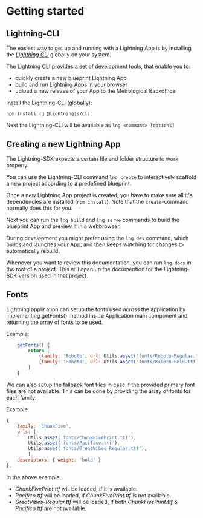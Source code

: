 # Getting started

## Lightning-CLI

The easiest way to get up and running with a Lightning App is by installing the _[Lightning CLI](https://github.com/rdkcentral/Lightning-CLI)_ globally on your system.

The Lightning CLI provides a set of development tools, that enable you to:

- quickly create a new blueprint Lightning App
- build and run Lightning Apps in your browser
- upload a new release of your App to the Metrological Backoffice

Install the Lightning-CLI (globally):

```
npm install -g @lightningjs/cli
```

Next the Lightning-CLI will be available as `lng <command> [options]`

## Creating a new Lightning App

The Lightning-SDK expects a certain file and folder structure to work properly.

You can use the Lightning-CLI command `lng create` to interactively scaffold a new project according to a predefined blueprint.

Once a new Lightning App project is created, you have to make sure all it's dependencies are installed (`npm install`). Note that the `create`-command normally does this for you.

Next you can run the `lng build` and `lng serve` commands to build the blueprint App and preview it in a webbrowser.

During development you might prefer using the `lng dev` command, which builds and launches your App, and then keeps watching for changes to automatically rebuild.

Whenever you want to review this documentation, you can run `lng docs` in the root of a project. This will open up the documention for the Lightning-SDK version used in that project.

## Fonts

Lightning application can setup the fonts used across the application by implementing getFonts() method inside Application main component and returning the array of fonts to be used.

Example:

```js
    getFonts() {
        return [
            {family: 'Roboto', url: Utils.asset('fonts/Roboto-Regular.ttf'), descriptors: {}},
            {family: 'Roboto', url: Utils.asset('fonts/Roboto-Bold.ttf'), descriptors: {weight: 'bold'}}
        ]
    }

```
We can also setup the fallback font files in case if the provided primary font files are not available. This can be done by providing the array of fonts for each family.

Example:

```js
{
    family: 'ChunkFive',
    urls: [
        Utils.asset('fonts/ChunkFivePrint.ttf'),
        Utils.asset('fonts/Pacifico.ttf'),
        Utils.asset('fonts/GreatVibes-Regular.ttf'),
        ],
    descriptors: { weight: 'bold' }
},
```
In the above example,

* *ChunkFivePrint.ttf* will be loaded, if it is available.
* *Pacifico.ttf* will be loaded, if *ChunkFivePrint.ttf* is not available.
* *GreatVibes-Regular.ttf* will be loaded, if both *ChunkFivePrint.ttf* & *Pacifico.ttf* are not available.


